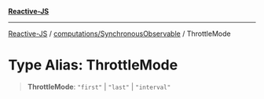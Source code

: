 [**Reactive-JS**](../../../README.md)

***

[Reactive-JS](../../../README.md) / [computations/SynchronousObservable](../README.md) / ThrottleMode

# Type Alias: ThrottleMode

> **ThrottleMode**: `"first"` \| `"last"` \| `"interval"`
